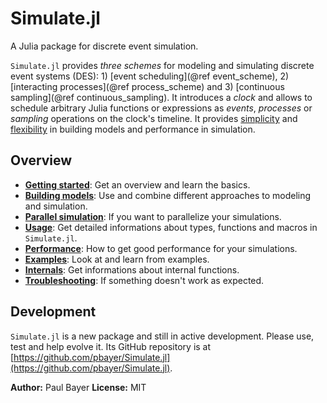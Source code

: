 # Simulate.jl

A Julia package for discrete event simulation.

`Simulate.jl` provides *three schemes* for modeling and simulating discrete event systems (DES): 1) [event scheduling](@ref event_scheme), 2) [interacting processes](@ref process_scheme) and 3) [continuous sampling](@ref continuous_sampling). It introduces a *clock* and allows to schedule arbitrary Julia functions or expressions as *events*, *processes* or *sampling* operations on the clock's timeline. It provides [simplicity](manual/intro.md) and [flexibility](manual/approach.md) in building models and performance in simulation.

## Overview

- [**Getting started**](manual/intro.md): Get an overview and learn the basics.
- [**Building models**](manual/approach.md): Use and combine different approaches to modeling and simulation.
- [**Parallel simulation**](manual/parallel.md): If you want to parallelize your simulations.
- [**Usage**](manual/usage.md): Get detailed informations about types, functions and macros in `Simulate.jl`.
- [**Performance**](performance/performance.md): How to get good performance for your simulations.
- [**Examples**](examples/examples.md): Look at and learn from examples.
- [**Internals**](manual/internals.md): Get informations about internal functions.
- [**Troubleshooting**](manual/troubleshooting.md): If something doesn't work as expected.

## Development

`Simulate.jl` is a new package and still in active development. Please use, test and help  evolve it. Its GitHub repository is at [https://github.com/pbayer/Simulate.jl](https://github.com/pbayer/Simulate.jl).

**Author:** Paul Bayer
**License:** MIT
